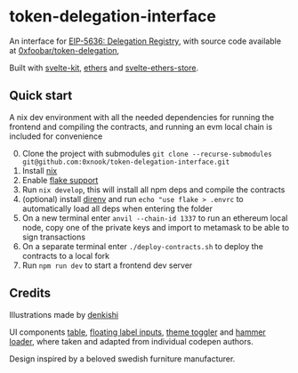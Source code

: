 # token-delegation-interface

An interface for [EIP-5636: Delegation Registry](https://eips.ethereum.org/EIPS/eip-5639), with source code available at [0xfoobar/token-delegation](https://github.com/0xfoobar/token-delegation),

Built with [svelte-kit](https://svelte.dev/), [ethers](https://ethers.io/#!/app-link/welcome.ethers.space/) and [svelte-ethers-store](https://gitlab.com/clb1/svelte-ethers-store).

## Quick start

A nix dev environment with all the needed dependencies for running the frontend and compiling the contracts, and running an evm local chain is included for convenience

0. Clone the project with submodules `git clone --recurse-submodules git@github.com:0xnook/token-delegation-interface.git`
1. Install [nix](https://nix.dev/tutorials/install-nix)
2. Enable [flake support](https://nixos.wiki/wiki/Flakes#Enable_flakes)
3. Run `nix develop`, this will install all npm deps and compile the contracts
4. (optional) install [direnv](https://direnv.net/) and run `echo "use flake > .envrc` to automatically load all deps when entering the folder
5. On a new terminal enter `anvil --chain-id 1337` to run an ethereum local node, copy one of the private keys and import to metamask to be able to sign transactions
6. On a separate terminal enter `./deploy-contracts.sh` to deploy the contracts to a local fork
7. Run `npm run dev` to start a frontend dev server

## Credits

Illustrations made by [denkishi](https://www.fiverr.com/denkishi)

UI components [table](https://codepen.io/pablorgarcia/pen/ARdVgx), [floating label inputs](https://codepen.io/devesh8/pen/MWYEJEP), [theme toggler](https://codepen.io/PaulinaSurazynska/details/bGVpBOb) and [hammer loader](https://www.fiverr.com/denkishi), where taken and adapted from individual codepen authors.

Design inspired by a beloved swedish furniture manufacturer.
